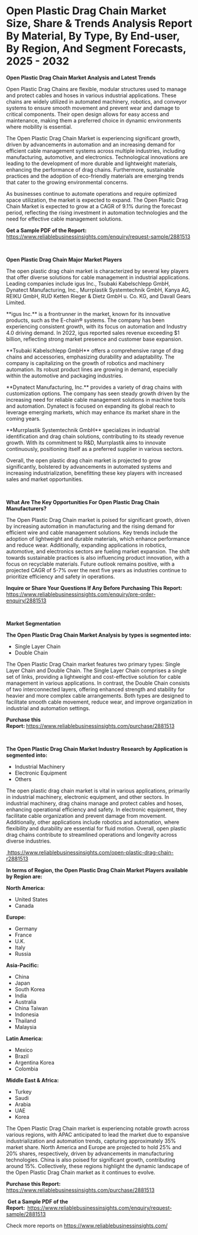 <p><h1>Open Plastic Drag Chain Market Size, Share & Trends Analysis Report By Material, By Type, By End-user, By Region, And Segment Forecasts, 2025 - 2032</h1></p><p><strong>Open Plastic Drag Chain Market Analysis and Latest Trends</strong></p>
<p><p>Open Plastic Drag Chains are flexible, modular structures used to manage and protect cables and hoses in various industrial applications. These chains are widely utilized in automated machinery, robotics, and conveyor systems to ensure smooth movement and prevent wear and damage to critical components. Their open design allows for easy access and maintenance, making them a preferred choice in dynamic environments where mobility is essential.</p><p>The Open Plastic Drag Chain Market is experiencing significant growth, driven by advancements in automation and an increasing demand for efficient cable management systems across multiple industries, including manufacturing, automotive, and electronics. Technological innovations are leading to the development of more durable and lightweight materials, enhancing the performance of drag chains. Furthermore, sustainable practices and the adoption of eco-friendly materials are emerging trends that cater to the growing environmental concerns.</p><p>As businesses continue to automate operations and require optimized space utilization, the market is expected to expand. The Open Plastic Drag Chain Market is expected to grow at a CAGR of 9.1% during the forecast period, reflecting the rising investment in automation technologies and the need for effective cable management solutions.</p></p>
<p><strong>Get a Sample PDF of the Report:&nbsp;</strong> <a href="https://www.reliablebusinessinsights.com/enquiry/request-sample/2881513?utm_campaign=3356&utm_medium=2&utm_source=Github&utm_content=ia&utm_term=12032025&utm_id=open-plastic-drag-chain">https://www.reliablebusinessinsights.com/enquiry/request-sample/2881513</a></p>
<p>&nbsp;</p>
<p><strong>Open Plastic Drag Chain Major Market Players</strong></p>
<p><p>The open plastic drag chain market is characterized by several key players that offer diverse solutions for cable management in industrial applications. Leading companies include igus Inc., Tsubaki Kabelschlepp GmbH, Dynatect Manufacturing, Inc., Murrplastik Systemtechnik GmbH, Kanya AG, REIKU GmbH, RUD Ketten Rieger & Dietz GmbH u. Co. KG, and Davall Gears Limited.</p><p>**igus Inc.** is a frontrunner in the market, known for its innovative products, such as the E-chain® systems. The company has been experiencing consistent growth, with its focus on automation and Industry 4.0 driving demand. In 2022, igus reported sales revenue exceeding $1 billion, reflecting strong market presence and customer base expansion.</p><p>**Tsubaki Kabelschlepp GmbH** offers a comprehensive range of drag chains and accessories, emphasizing durability and adaptability. The company is capitalizing on the growth of robotics and machinery automation. Its robust product lines are growing in demand, especially within the automotive and packaging industries.</p><p>**Dynatect Manufacturing, Inc.** provides a variety of drag chains with customization options. The company has seen steady growth driven by the increasing need for reliable cable management solutions in machine tools and automation. Dynatect is focused on expanding its global reach to leverage emerging markets, which may enhance its market share in the coming years.</p><p>**Murrplastik Systemtechnik GmbH** specializes in industrial identification and drag chain solutions, contributing to its steady revenue growth. With its commitment to R&D, Murrplastik aims to innovate continuously, positioning itself as a preferred supplier in various sectors.</p><p>Overall, the open plastic drag chain market is projected to grow significantly, bolstered by advancements in automated systems and increasing industrialization, benefitting these key players with increased sales and market opportunities.</p></p>
<p>&nbsp;</p>
<p><strong>What Are The Key Opportunities For Open Plastic Drag Chain Manufacturers?</strong></p>
<p><p>The Open Plastic Drag Chain market is poised for significant growth, driven by increasing automation in manufacturing and the rising demand for efficient wire and cable management solutions. Key trends include the adoption of lightweight and durable materials, which enhance performance and reduce wear. Additionally, expanding applications in robotics, automotive, and electronics sectors are fueling market expansion. The shift towards sustainable practices is also influencing product innovation, with a focus on recyclable materials. Future outlook remains positive, with a projected CAGR of 5-7% over the next five years as industries continue to prioritize efficiency and safety in operations.</p></p>
<p><strong>Inquire or Share Your Questions If Any Before Purchasing This Report:</strong> <a href="https://www.reliablebusinessinsights.com/enquiry/pre-order-enquiry/2881513?utm_campaign=3356&utm_medium=2&utm_source=Github&utm_content=ia&utm_term=12032025&utm_id=open-plastic-drag-chain">https://www.reliablebusinessinsights.com/enquiry/pre-order-enquiry/2881513</a></p>
<p>&nbsp;</p>
<p><strong>Market Segmentation</strong></p>
<p><strong>The Open Plastic Drag Chain Market Analysis by types is segmented into:</strong></p>
<p><ul><li>Single Layer Chain</li><li>Double Chain</li></ul></p>
<p><p>The Open Plastic Drag Chain market features two primary types: Single Layer Chain and Double Chain. The Single Layer Chain comprises a single set of links, providing a lightweight and cost-effective solution for cable management in various applications. In contrast, the Double Chain consists of two interconnected layers, offering enhanced strength and stability for heavier and more complex cable arrangements. Both types are designed to facilitate smooth cable movement, reduce wear, and improve organization in industrial and automation settings.</p></p>
<p><strong>Purchase this Report:&nbsp;</strong><a href="https://www.reliablebusinessinsights.com/purchase/2881513?utm_campaign=3356&utm_medium=2&utm_source=Github&utm_content=ia&utm_term=12032025&utm_id=open-plastic-drag-chain">https://www.reliablebusinessinsights.com/purchase/2881513</a></p>
<p>&nbsp;</p>
<p><strong>The Open Plastic Drag Chain Market Industry Research by Application is segmented into:</strong></p>
<p><ul><li>Industrial Machinery</li><li>Electronic Equipment</li><li>Others</li></ul></p>
<p><p>The open plastic drag chain market is vital in various applications, primarily in industrial machinery, electronic equipment, and other sectors. In industrial machinery, drag chains manage and protect cables and hoses, enhancing operational efficiency and safety. In electronic equipment, they facilitate cable organization and prevent damage from movement. Additionally, other applications include robotics and automation, where flexibility and durability are essential for fluid motion. Overall, open plastic drag chains contribute to streamlined operations and longevity across diverse industries.</p></p>
<p><a href="https://www.reliablebusinessinsights.com/open-plastic-drag-chain-r2881513?utm_campaign=3356&utm_medium=2&utm_source=Github&utm_content=ia&utm_term=12032025&utm_id=open-plastic-drag-chain">&nbsp;https://www.reliablebusinessinsights.com/open-plastic-drag-chain-r2881513</a></p>
<p><strong>In terms of Region, the Open Plastic Drag Chain Market Players available by Region are:</strong></p>
<p>
    <p> <strong> North America: </strong>
        <ul>
            <li>United States</li>
            <li>Canada</li>
        </ul>
        </p> 
    <p> <strong> Europe: </strong>
        <ul>
            <li>Germany</li>
            <li>France</li>
            <li>U.K.</li>
            <li>Italy</li>
            <li>Russia</li>
        </ul>
        </p> 
    <p> <strong> Asia-Pacific: </strong>
        <ul>
            <li>China</li>
            <li>Japan</li>
            <li>South Korea</li>
            <li>India</li>
            <li>Australia</li>
            <li>China Taiwan</li>
            <li>Indonesia</li>
            <li>Thailand</li>
            <li>Malaysia</li>
        </ul>
        </p> 
    <p> <strong> Latin America: </strong>
        <ul>
            <li>Mexico</li>
            <li>Brazil</li>
            <li>Argentina Korea</li>
            <li>Colombia</li>
        </ul>
        </p> 
    <p> <strong> Middle East & Africa: </strong>
        <ul>
            <li>Turkey</li>
            <li>Saudi</li>
            <li>Arabia</li>
            <li>UAE</li>
            <li>Korea</li>
        </ul>
    </p>
    </p>
<p><p>The Open Plastic Drag Chain market is experiencing notable growth across various regions, with APAC anticipated to lead the market due to expansive industrialization and automation trends, capturing approximately 35% market share. North America and Europe are projected to hold 25% and 20% shares, respectively, driven by advancements in manufacturing technologies. China is also poised for significant growth, contributing around 15%. Collectively, these regions highlight the dynamic landscape of the Open Plastic Drag Chain market as it continues to evolve.</p></p>
<p><strong>Purchase this Report: </strong><a href="https://www.reliablebusinessinsights.com/purchase/2881513?utm_campaign=3356&utm_medium=2&utm_source=Github&utm_content=ia&utm_term=12032025&utm_id=open-plastic-drag-chain">https://www.reliablebusinessinsights.com/purchase/2881513</a></p>
<p>&nbsp;<strong>Get a Sample PDF of the Report:&nbsp;&nbsp;</strong><a href="https://www.reliablebusinessinsights.com/enquiry/request-sample/2881513?utm_campaign=3356&utm_medium=2&utm_source=Github&utm_content=ia&utm_term=12032025&utm_id=open-plastic-drag-chain">https://www.reliablebusinessinsights.com/enquiry/request-sample/2881513</a></p>
<p><strong></strong></p>
<p>Check more reports on <a href="https://www.reliablebusinessinsights.com/?utm_campaign=3356&utm_medium=2&utm_source=Github&utm_content=ia&utm_term=12032025&utm_id=open-plastic-drag-chain">https://www.reliablebusinessinsights.com/</a></p>